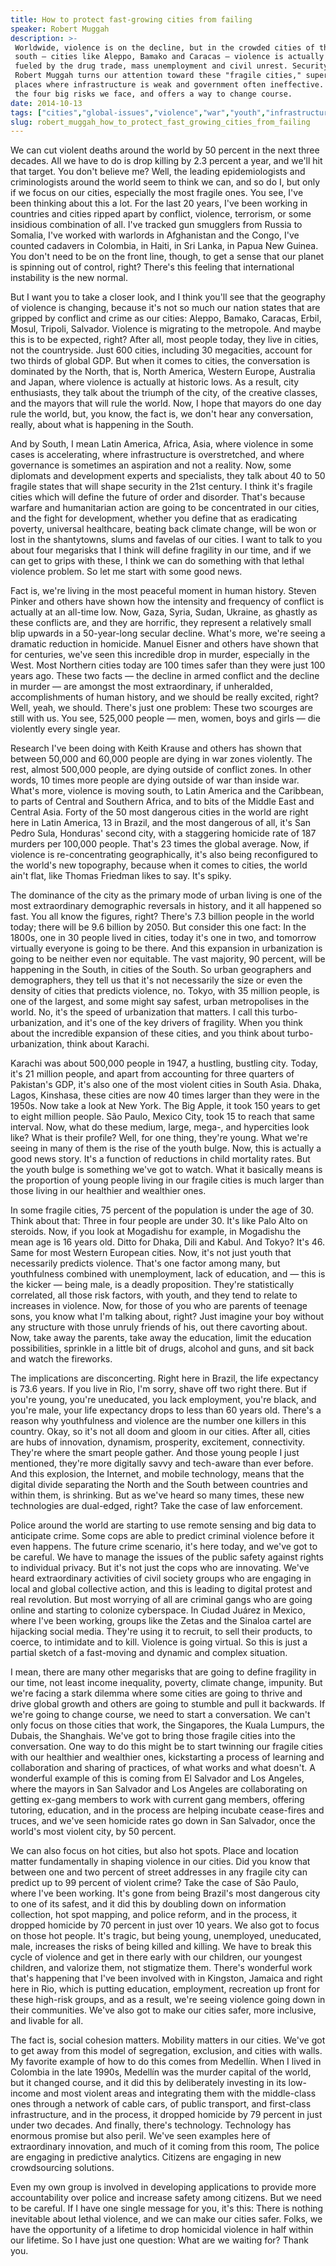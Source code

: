 ```yaml
---
title: How to protect fast-growing cities from failing
speaker: Robert Muggah
description: >-
 Worldwide, violence is on the decline, but in the crowded cities of the global
 south — cities like Aleppo, Bamako and Caracas — violence is actually accelerating,
 fueled by the drug trade, mass unemployment and civil unrest. Security researcher
 Robert Muggah turns our attention toward these "fragile cities," super-fast-growing
 places where infrastructure is weak and government often ineffective. He shows us
 the four big risks we face, and offers a way to change course.
date: 2014-10-13
tags: ["cities","global-issues","violence","war","youth","infrastructure"]
slug: robert_muggah_how_to_protect_fast_growing_cities_from_failing
---
```


We can cut violent deaths around the world by 50 percent in the next three decades. All we
have to do is drop killing by 2.3 percent a year, and we'll hit that target. You don't
believe me? Well, the leading epidemiologists and criminologists around the world seem to
think we can, and so do I, but only if we focus on our cities, especially the most fragile
ones. You see, I've been thinking about this a lot. For the last 20 years, I've been
working in countries and cities ripped apart by conflict, violence, terrorism, or some
insidious combination of all. I've tracked gun smugglers from Russia to Somalia, I've
worked with warlords in Afghanistan and the Congo, I've counted cadavers in Colombia, in 
Haiti, in Sri Lanka, in Papua New Guinea. You don't need to be on the front line, though,
to get a sense that our planet is spinning out of control, right? There's this feeling
that international instability is the new normal.

But I want you to take a closer look, and I think you'll see that the geography of
violence is changing, because it's not so much our nation states that are gripped by
conflict and crime as our cities: Aleppo, Bamako, Caracas, Erbil, Mosul, Tripoli,
Salvador. Violence is migrating to the metropole. And maybe this is to be expected, right?
After all, most people today, they live in cities, not the countryside. Just 600 cities,
including 30 megacities, account for two thirds of global GDP. But when it comes to
cities, the conversation is dominated by the North, that is, North America, Western
Europe, Australia and Japan, where violence is actually at historic lows. As a result,
city enthusiasts, they talk about the triumph of the city, of the creative classes, and
the mayors that will rule the world. Now, I hope that mayors do one day rule the world,
but, you know, the fact is, we don't hear any conversation, really, about what is
happening in the South.

And by South, I mean Latin America, Africa, Asia, where violence in some cases is
accelerating, where infrastructure is overstretched, and where governance is sometimes an
aspiration and not a reality. Now, some diplomats and development experts and specialists,
they talk about 40 to 50 fragile states that will shape security in the 21st century. I
think it's fragile cities which will define the future of order and disorder. That's
because warfare and humanitarian action are going to be concentrated in our cities, and
the fight for development, whether you define that as eradicating poverty, universal
healthcare, beating back climate change, will be won or lost in the shantytowns, slums and
favelas of our cities. I want to talk to you about four megarisks that I think will define
fragility in our time, and if we can get to grips with these, I think we can do something
with that lethal violence problem. So let me start with some good news.

Fact is, we're living in the most peaceful moment in human history. Steven Pinker and
others have shown how the intensity and frequency of conflict is actually at an all-time
low. Now, Gaza, Syria, Sudan, Ukraine, as ghastly as these conflicts are, and they are
horrific, they represent a relatively small blip upwards in a 50-year-long secular
decline. What's more, we're seeing a dramatic reduction in homicide. Manuel Eisner and
others have shown that for centuries, we've seen this incredible drop in murder,
especially in the West. Most Northern cities today are 100 times safer than they were just
100 years ago. These two facts — the decline in armed conflict and the decline in murder —
are amongst the most extraordinary, if unheralded, accomplishments of human history, and
we should be really excited, right? Well, yeah, we should. There's just one problem: These
two scourges are still with us. You see, 525,000 people — men, women, boys and girls — die
violently every single year.

Research I've been doing with Keith Krause and others has shown that between 50,000 and
60,000 people are dying in war zones violently. The rest, almost 500,000 people, are dying
outside of conflict zones. In other words, 10 times more people are dying outside of war
than inside war. What's more, violence is moving south, to Latin America and the
Caribbean, to parts of Central and Southern Africa, and to bits of the Middle East and
Central Asia. Forty of the 50 most dangerous cities in the world are right here in Latin
America, 13 in Brazil, and the most dangerous of all, it's San Pedro Sula, Honduras'
second city, with a staggering homicide rate of 187 murders per 100,000 people. That's 23
times the global average. Now, if violence is re-concentrating geographically, it's also
being reconfigured to the world's new topography, because when it comes to cities, the
world ain't flat, like Thomas Friedman likes to say. It's spiky.

The dominance of the city as the primary mode of urban living is one of the most
extraordinary demographic reversals in history, and it all happened so fast. You all know
the figures, right? There's 7.3 billion people in the world today; there will be 9.6
billion by 2050. But consider this one fact: In the 1800s, one in 30 people lived in
cities, today it's one in two, and tomorrow virtually everyone is going to be there. And
this expansion in urbanization is going to be neither even nor equitable. The vast
majority, 90 percent, will be happening in the South, in cities of the South. So urban
geographers and demographers, they tell us that it's not necessarily the size or even the
density of cities that predicts violence, no. Tokyo, with 35 million people, is one of the
largest, and some might say safest, urban metropolises in the world. No, it's the speed of
urbanization that matters. I call this turbo-urbanization, and it's one of the key
drivers of fragility. When you think about the incredible expansion of these cities, and
you think about turbo-urbanization, think about Karachi.

Karachi was about 500,000 people in 1947, a hustling, bustling city. Today, it's 21
million people, and apart from accounting for three quarters of Pakistan's GDP, it's also
one of the most violent cities in South Asia. Dhaka, Lagos, Kinshasa, these cities are now
40 times larger than they were in the 1950s. Now take a look at New York. The Big Apple, it
took 150 years to get to eight million people. São Paulo, Mexico City, took 15 to reach
that same interval. Now, what do these medium, large, mega-, and hypercities look like?
What is their profile? Well, for one thing, they're young. What we're seeing in many of
them is the rise of the youth bulge. Now, this is actually a good news story. It's a
function of reductions in child mortality rates. But the youth bulge is something we've
got to watch. What it basically means is the proportion of young people living in our
fragile cities is much larger than those living in our healthier and wealthier
ones.

In some fragile cities, 75 percent of the population is under the age of 30. Think about
that: Three in four people are under 30. It's like Palo Alto on steroids. Now, if you look
at Mogadishu for example, in Mogadishu the mean age is 16 years old. Ditto for Dhaka, Dili
and Kabul. And Tokyo? It's 46. Same for most Western European cities. Now, it's not just
youth that necessarily predicts violence. That's one factor among many, but youthfulness
combined with unemployment, lack of education, and — this is the kicker — being male, is
a deadly proposition. They're statistically correlated, all those risk factors, with
youth, and they tend to relate to increases in violence. Now, for those of you who are
parents of teenage sons, you know what I'm talking about, right? Just imagine your boy
without any structure with those unruly friends of his, out there cavorting about. Now,
take away the parents, take away the education, limit the education possibilities,
sprinkle in a little bit of drugs, alcohol and guns, and sit back and watch the
fireworks.

The implications are disconcerting. Right here in Brazil, the life expectancy is 73.6
years. If you live in Rio, I'm sorry, shave off two right there. But if you're young,
you're uneducated, you lack employment, you're black, and you're male, your life
expectancy drops to less than 60 years old. There's a reason why youthfulness and violence
are the number one killers in this country. Okay, so it's not all doom and gloom in our
cities. After all, cities are hubs of innovation, dynamism, prosperity, excitement,
connectivity. They're where the smart people gather. And those young people I just
mentioned, they're more digitally savvy and tech-aware than ever before. And this
explosion, the Internet, and mobile technology, means that the digital divide separating
the North and the South between countries and within them, is shrinking. But as we've
heard so many times, these new technologies are dual-edged, right? Take the case of law
enforcement.

Police around the world are starting to use remote sensing and big data to anticipate
crime. Some cops are able to predict criminal violence before it even happens. The future
crime scenario, it's here today, and we've got to be careful. We have to manage the issues
of the public safety against rights to individual privacy. But it's not just the cops who
are innovating. We've heard extraordinary activities of civil society groups who are
engaging in local and global collective action, and this is leading to digital protest
and real revolution. But most worrying of all are criminal gangs who are going online and
starting to colonize cyberspace. In Ciudad Juárez in Mexico, where I've been working,
groups like the Zetas and the Sinaloa cartel are hijacking social media. They're using it
to recruit, to sell their products, to coerce, to intimidate and to kill. Violence is
going virtual. So this is just a partial sketch of a fast-moving and dynamic and complex
situation.

I mean, there are many other megarisks that are going to define fragility in our time, not
least income inequality, poverty, climate change, impunity. But we're facing a stark
dilemma where some cities are going to thrive and drive global growth and others are going
to stumble and pull it backwards. If we're going to change course, we need to start a
conversation. We can't only focus on those cities that work, the Singapores, the Kuala
Lumpurs, the Dubais, the Shanghais. We've got to bring those fragile cities into the
conversation. One way to do this might be to start twinning our fragile cities with our
healthier and wealthier ones, kickstarting a process of learning and collaboration and
sharing of practices, of what works and what doesn't. A wonderful example of this is
coming from El Salvador and Los Angeles, where the mayors in San Salvador and Los Angeles
are collaborating on getting ex-gang members to work with current gang members, offering
tutoring, education, and in the process are helping incubate cease-fires and truces, and
we've seen homicide rates go down in San Salvador, once the world's most violent city, by
50 percent.

We can also focus on hot cities, but also hot spots. Place and location matter
fundamentally in shaping violence in our cities. Did you know that between one and two
percent of street addresses in any fragile city can predict up to 99 percent of violent
crime? Take the case of São Paulo, where I've been working. It's gone from being Brazil's
most dangerous city to one of its safest, and it did this by doubling down on information
collection, hot spot mapping, and police reform, and in the process, it dropped homicide
by 70 percent in just over 10 years. We also got to focus on those hot people. It's
tragic, but being young, unemployed, uneducated, male, increases the risks of being killed
and killing. We have to break this cycle of violence and get in there early with our
children, our youngest children, and valorize them, not stigmatize them. There's wonderful
work that's happening that I've been involved with in Kingston, Jamaica and right here in
Rio, which is putting education, employment, recreation up front for these high-risk
groups, and as a result, we're seeing violence going down in their communities. We've also
got to make our cities safer, more inclusive, and livable for all.

The fact is, social cohesion matters. Mobility matters in our cities. We've got to get
away from this model of segregation, exclusion, and cities with walls. My favorite example
of how to do this comes from Medellín. When I lived in Colombia in the late 1990s,
Medellín was the murder capital of the world, but it changed course, and it did this by
deliberately investing in its low-income and most violent areas and integrating them with
the middle-class ones through a network of cable cars, of public transport, and
first-class infrastructure, and in the process, it dropped homicide by 79 percent in just
under two decades. And finally, there's technology. Technology has enormous promise but
also peril. We've seen examples here of extraordinary innovation, and much of it coming
from this room, The police are engaging in predictive analytics. Citizens are engaging in
new crowdsourcing solutions.

Even my own group is involved in developing applications to provide more accountability
over police and increase safety among citizens. But we need to be careful. If I have one
single message for you, it's this: There is nothing inevitable about lethal violence, and
we can make our cities safer. Folks, we have the opportunity of a lifetime to drop
homicidal violence in half within our lifetime. So I have just one question: What are we
waiting for? Thank you.

<!--
ad_duration=3.33
comment_count=46
event="TEDGlobal 2014"
external_start_time=0
has_talk_citation=1
intro_duration=11.82
is_subtitle_required="False"
is_talk_featured="True"
language="en"
language_swap="False"
native_language="en"
number_of_related_talks=6
number_of_speakers=1
number_of_subtitled_videos=24
number_of_tags=6
number_of_talk_download_languages=24
number_of_talk_more_resources=4
number_of_talk_recommendations=3
number_of_talks_take_actions=1
post_ad_duration=0.83
published_timestamp="2015-01-15 15:56:51"
recording_date="2014-10-13"
speaker_description="Megacities expert"
speaker_is_published=1
speaker_name="Robert Muggah"
speaker_what_others_say="Megacities are going to influence norms, processes and revolutionize governance at a scale hitherto unimagined."
talk_name="How to protect fast-growing cities from failing"
talk_recommendations_blurb="Read books and articles on the overlooked cities of the global South."
talks_tags=["cities","global-issues","violence","war","youth","infrastructure"]
url_audio="https://download.ted.com/talks/RobertMuggah_2014G.mp3?apikey=acme-roadrunner"
url_photo_speaker="https://pe.tedcdn.com/images/ted/7e99d8cc296eb83eb69976171a9e170ee0ff970f_254x191.jpg"
url_photo_talk="https://pe.tedcdn.com/images/ted/8cba1467d7011da819a9ea1860eaef66d79c8a41_2880x1620.jpg"
url_webpage="https://www.ted.com/talks/robert_muggah_how_to_protect_fast_growing_cities_from_failing"
video_type_name="TED Stage Talk"
-->